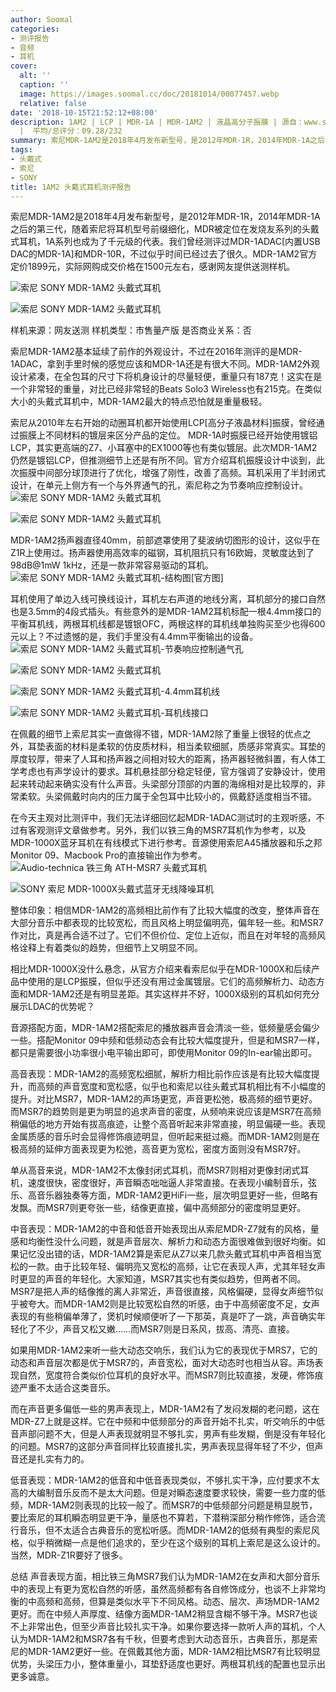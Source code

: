 ```yaml
---
author: Soomal
categories:
- 测评报告
- 音频
- 耳机
cover:
  alt: ''
  caption: ''
  image: https://images.soomal.cc/doc/20181014/00077457.webp
  relative: false
date: '2018-10-15T21:52:12+08:00'
description: 1AM2 | LCP | MDR-1A | MDR-1AM2 | 液晶高分子振膜 | 源自：www.soomal.com | 版权：原创
  |  平均/总评分：09.28/232
summary: 索尼MDR-1AM2是2018年4月发布新型号，是2012年MDR-1R，2014年MDR-1A之后的第三代。随着索尼将耳机型号前缀细化，MDR被定位在发烧友系列的头戴式耳机，1A系列也成为了千元级的代表。
tags:
- 头戴式
- 索尼
- SONY
title: 1AM2 头戴式耳机测评报告
---
```


索尼MDR-1AM2是2018年4月发布新型号，是2012年MDR-1R，2014年MDR-1A之后的第三代，随着索尼将耳机型号前缀细化，MDR被定位在发烧友系列的头戴式耳机，1A系列也成为了千元级的代表。我们曾经测评过MDR-1ADAC[内置USB DAC的MDR-1A]和MDR-10R，不过似乎时间已经过去了很久。MDR-1AM2官方定价1899元，实际网购成交价格在1500元左右，感谢网友提供送测样机。



![索尼 SONY MDR-1AM2 头戴式耳机](https://images.soomal.cc/doc/20181008/00077234_01.webp)



![索尼 SONY MDR-1AM2 头戴式耳机](https://images.soomal.cc/doc/20181008/00077233_01.webp)



样机来源：网友送测
样机类型：市售量产版
是否商业关系：否



索尼MDR-1AM2基本延续了前作的外观设计，不过在2016年测评的是MDR-1ADAC，拿到手里时候的感觉应该和MDR-1A还是有很大不同。MDR-1AM2外观设计紧凑，在全包耳的尺寸下将机身设计的尽量轻便，重量只有187克！这实在是一个非常轻的重量，对比已经非常轻的Beats Solo3 Wireless也有215克。在类似大小的头戴式耳机中，MDR-1AM2最大的特点恐怕就是重量极轻。

索尼从2010年左右开始的动圈耳机都开始使用LCP[高分子液晶材料]振膜，曾经通过振膜上不同材料的镀层来区分产品的定位。 MDR-1A时振膜已经开始使用镀铝LCP，其实更高端的Z7、小耳塞中的EX1000等也有类似镀层。此次MDR-1AM2仍然是镀铝LCP，但推测细节上还是有所不同。官方介绍耳机振膜设计中谈到，此次振膜中间部分球顶进行了优化，增强了刚性，改善了高频。耳机采用了半封闭式设计，在单元上侧方有一个与外界通气的孔，索尼称之为节奏响应控制设计。
![索尼 SONY MDR-1AM2 头戴式耳机](https://images.soomal.cc/doc/20181008/00077243_01.webp)




![索尼 SONY MDR-1AM2 头戴式耳机](https://images.soomal.cc/doc/20181008/00077244_01.webp)




MDR-1AM2扬声器直径40mm，前部遮罩使用了斐波纳切图形的设计，这似乎在Z1R上使用过。扬声器使用高效率的磁钢，耳机阻抗只有16欧姆，灵敏度达到了98dB@1mW 1kHz，还是一款非常容易驱动的耳机。
![索尼 SONY MDR-1AM2 头戴式耳机-结构图[官方图]](https://images.soomal.cc/doc/20181014/00077456.webp)




耳机使用了单边入线可换线设计，耳机左右声道的地线分离，耳机部分的接口自然也是3.5mm的4段式插头。有些意外的是MDR-1AM2耳机标配一根4.4mm接口的平衡耳机线，两根耳机线都是镀银OFC，两根这样的耳机线单独购买至少也得600元以上？不过遗憾的是，我们手里没有4.4mm平衡输出的设备。
![索尼 SONY MDR-1AM2 头戴式耳机-节奏响应控制通气孔](https://images.soomal.cc/doc/20181008/00077239_01.webp)




![索尼 SONY MDR-1AM2 头戴式耳机](https://images.soomal.cc/doc/20181008/00077237_01.webp)




![索尼 SONY MDR-1AM2 头戴式耳机-4.4mm耳机线](https://images.soomal.cc/doc/20181008/00077246_01.webp)




![索尼 SONY MDR-1AM2 头戴式耳机-耳机线接口](https://images.soomal.cc/doc/20181008/00077248_01.webp)




在佩戴的细节上索尼其实一直做得不错，MDR-1AM2除了重量上很轻的优点之外，耳垫表面的材料是柔软的仿皮质材料，相当柔软细腻，质感非常真实。耳垫的厚度较厚，带来了人耳和扬声器之间相对较大的距离，扬声器轻微斜置，有人体工学考虑也有声学设计的要求。耳机悬挂部分稳定轻便，官方强调了安静设计，使用起来转动起来确实没有什么声音。头梁部分顶部的内置的海绵相对是比较厚的，非常柔软。头梁佩戴时向内的压力属于全包耳中比较小的，佩戴舒适度相当不错。

在今天主观对比测评中，我们无法详细回忆起MDR-1ADAC测试时的主观听感，不过有客观测评文章做参考。另外，我们以铁三角的MSR7耳机作为参考，以及MDR-1000X蓝牙耳机在有线模式下进行参考。音源使用索尼A45播放器和乐之邦Monitor 09、Macbook Pro的直接输出作为参考。
![Audio-technica 铁三角 ATH-MSR7 头戴式耳机](https://images.soomal.cc/doc/20151010/00055371_01.webp)




![SONY 索尼 MDR-1000X头戴式蓝牙无线降噪耳机](https://images.soomal.cc/doc/20170301/00066646_01.webp)




整体印象：相信MDR-1AM2的高频相比前作有了比较大幅度的改变，整体声音在大部分音乐中都表现的比较宽松，而且风格上明显偏明亮，偏年轻一些。和MSR7作对比，真是再合适不过了。它们不但价位、定位上近似，而且在对年轻的高频风格诠释上有着类似的趋势，但细节上又明显不同。

相比MDR-1000X没什么悬念，从官方介绍来看索尼似乎在MDR-1000X和后续产品中使用的是LCP振膜，但似乎还没有用过金属镀层。它们的高频解析力、动态方面和MDR-1AM2还是有明显差距。其实这样并不好，1000X级别的耳机如何充分展示LDAC的优势呢？

音源搭配方面，MDR-1AM2搭配索尼的播放器声音会清淡一些，低频量感会偏少一些。搭配Monitor 09中频和低频动态会有比较大幅度提升，但是和MSR7一样，都只是需要很小功率很小电平输出即可，即使用Monitor 09的In-ear输出即可。

高音表现：MDR-1AM2的高频宽松细腻，解析力相比前作应该是有比较大幅度提升，而高频的声音宽度和宽松感，似乎也和索尼以往头戴式耳机相比有不小幅度的提升。对比MSR7，MDR-1AM2的声场更宽，声音更松弛，极高频的细节更好。而MSR7的趋势则是更为明显的追求声音的密度，从频响来说应该是MSR7在高频稍偏低的地方开始有拔高痕迹，让整个高音听起来非常直接，明显偏硬一些。表现金属质感的音乐时会显得修饰痕迹明显，但听起来挺过瘾。而MDR-1AM2则是在极高频的延伸方面表现更为松弛，高音更为宽松，密度方面则没有MSR7好。

单从高音来说，MDR-1AM2不太像封闭式耳机，而MSR7则相对更像封闭式耳机，速度很快，密度很好，声音瞬态咄咄逼人非常直接。在表现小编制音乐，弦乐、高音乐器独奏等方面，MDR-1AM2更HiFi一些，层次明显更好一些，但略有发飘。而MSR7则更夸张一些，结像更直接，偏中高频部分的密度明显更好。

中音表现：MDR-1AM2的中音和低音开始表现出从索尼MDR-Z7就有的风格，量感和均衡性没什么问题，就是声音层次、解析力和动态方面很难做到很好均衡。如果记忆没出错的话，MDR-1AM2算是索尼从Z7以来几款头戴式耳机中声音相当宽松的一款。由于比较年轻、偏明亮又宽松的高频，让它在表现人声，尤其年轻女声时更显的声音的年轻化。大家知道，MSR7其实也有类似趋势，但两者不同。MSR7是把人声的结像推的离人非常近，声音很直接，风格偏硬，显得女声细节似乎被夸大。而MDR-1AM2则是比较宽松自然的听感，由于中高频密度不足，女声表现的有些稍偏单薄了，煲机时候顺便听了一下那英，真是吓了一跳，声音确实年轻化了不少，声音又松又嫩……而MSR7则是日系风，拔高、清亮、直接。

如果用MDR-1AM2来听一些大动态交响乐，我们认为它的表现优于MRS7，它的动态和声音层次都是优于MSR7的，声音宽松，面对大动态时也相当从容。声场表现自然，宽度符合类似价位耳机的良好水平。而MSR7则比较直接，发硬，修饰痕迹严重不太适合这类音乐。

而在声音更多偏低一些的男声表现上，MDR-1AM2有了发闷发糊的老问题，这在MDR-Z7上就是这样。它在中频和中低频部分的声音开始不扎实，听交响乐的中低音声部问题不大，但是人声表现就明显不够扎实，男声有些发糊，倒是没有年轻化的问题。MSR7的这部分声音同样比较直接扎实，男声表现显得年轻了不少，但声音还是扎实有力的。

低音表现：MDR-1AM2的低音和中低音表现类似，不够扎实干净，应付要求不太高的大编制音乐反而不是太大问题。但是对瞬态速度要求较快，需要一些力度的低频，MDR-1AM2则表现的比较一般了。而MSR7的中低频部分问题是稍显脱节，要比索尼的耳机瞬态明显更干净，量感也不算若，下潜稍深部分稍作修饰，适合流行音乐，但不太适合古典音乐的宽松听感。而MDR-1AM2的低频有典型的索尼风格，似乎稍微糊一点是他们追求的，至少在这个级别的耳机上索尼是这么设计的。当然，MDR-Z1R要好了很多。

总结
声音表现方面，相比铁三角MSR7我们认为MDR-1AM2在女声和大部分音乐中的表现上有更为宽松自然的听感，虽然高频都有各自修饰成分，也谈不上非常均衡的中高频和高频，但算是类似水平下不同风格。动态、层次、声场MDR-1AM2更好。而在中频人声厚度、结像方面MDR-1AM2稍显含糊不够干净。MSR7也谈不上非常出色，但至少声音比较扎实干净。如果你要选择一款听人声的耳机，个人认为MDR-1AM2和MSR7各有千秋，但要考虑到大动态音乐，古典音乐，那是索尼的MDR-1AM2更好一些。在佩戴其他方面，MDR-1AM2相比MSR7有比较明显优势，头梁压力小，整体重量小，耳垫舒适度也更好。两根耳机线的配置也显示出更多诚意。